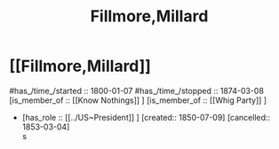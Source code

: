 ﻿---
aliases:
- "Millard Fillmore"
- Fillmore,Millard
- 
confidential: private
cssclasses: "private note"
draft: true
expiryDate: 
has_id_wikidata: Q12306
has_Template: '[[Extract~Note~Template]]'
isDeleted: false
isReadOnly: false
keywords: Fillmore,Millard
lang: en
layout: 
license: (c)copyrighted
linkTitle: Fillmore,Millard
publish: false
publishDate: 
tags:
- Fillmore,Millard
- 
title: Fillmore,Millard
type: private_note
---

# [[Fillmore,Millard]] 

#has_/time_/started :: 1800-01-07 
#has_/time_/stopped  :: 1874-03-08 
[is_member_of :: [[Know Nothings]] ] 
[is_member_of :: [[Whig Party]] ] 

-   [has_role :: [[../US~President]] ] [created:: 1850-07-09]  [cancelled:: 1853-03-04]  
s
